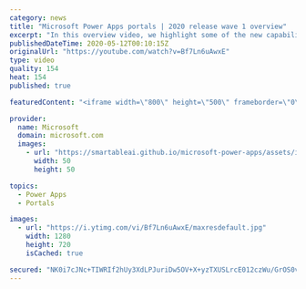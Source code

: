 ```yaml
---
category: news
title: "Microsoft Power Apps portals | 2020 release wave 1 overview"
excerpt: "In this overview video, we highlight some of the new capabilities included in the latest update to Microsoft Power Apps portals.     Here are the capabilities covered:   •    Power BI integration, so you can quickly add Power BI reports, tables, and dashboards to your portals without coding.  •    Themes"
publishedDateTime: 2020-05-12T00:10:15Z
originalUrl: "https://youtube.com/watch?v=Bf7Ln6uAwxE"
type: video
quality: 154
heat: 154
published: true

featuredContent: "<iframe width=\"800\" height=\"500\" frameborder=\"0\" src=\"https://www.youtube.com/embed/Bf7Ln6uAwxE\" allow=\"accelerometer; autoplay; encrypted-media; gyroscope; picture-in-picture\" allowfullscreen></iframe>"

provider:
  name: Microsoft
  domain: microsoft.com
  images:
    - url: "https://smartableai.github.io/microsoft-power-apps/assets/images/organizations/microsoft.com-50x50.jpg"
      width: 50
      height: 50

topics:
  - Power Apps
  - Portals

images:
  - url: "https://i.ytimg.com/vi/Bf7Ln6uAwxE/maxresdefault.jpg"
    width: 1280
    height: 720
    isCached: true

secured: "NK0i7cJNc+TIWRIf2hUy3XdLPJuriDw5OV+X+yzTXUSLrcE012czWu/GrOS0v7NVI7xPH/3BljPCsnNUFag81RS2GRqNd1yGZiz/4Npf6LiIXWnv6n+4yqjibhbuAV/4VylvTlP3+eJ7j8sMQZR0qaKfSvVgtO4YBALoudnhn88X+xSk2TOKcsLzjbaoVXFqOuj0YFuv41aZiAiJ2dWZF5Dtw+iGhiCLEnqvqdRrm6uvI1Ps+yp0bgJiweGw1p32g79vQmzFf3qAs1N6EdVjwlERLbeAO+WpeLx8UuCo73ELgPWkHLfg0IA/hTSapOrnUC4AzIGjPr00gjjgKZid5aIRkOEamaqUuM+d1yRAB8i2AIxrRYKaaG4iwSt73aBVEuNg81zQX6QP/3JmIhqUlTMCd1vN/ucLDZyF3GdQ0IWMfBfnx7RkmOOOJdjgLeTr;3yD5kLmCOa4wfUGdUOZAzw=="
---
```


